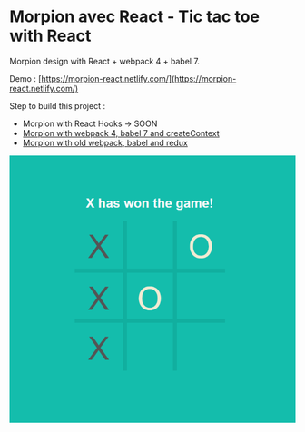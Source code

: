 # Morpion avec React - Tic tac toe with React

Morpion design with React + webpack 4 + babel 7.

Demo : [https://morpion-react.netlify.com/](https://morpion-react.netlify.com/)

Step to build this project :

- Morpion with React Hooks -> SOON
- [Morpion with webpack 4, babel 7 and createContext](https://github.com/zyhou/morpion-react/releases/tag/4.0)
- [Morpion with old webpack, babel and redux](https://github.com/zyhou/morpion-react/releases/tag/3.0)

![Won-text](https://raw.githubusercontent.com/zyhou/morpion-react/master/assets/Won-text.PNG)
